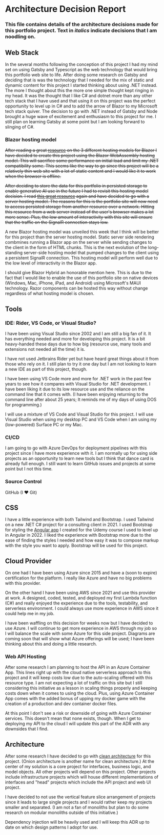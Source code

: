# Architecture Decision Report

### This file contains details of the architecture decisions made for this portfolio project. Text in *italics* indicate decisions that I am noodling on.

## Web Stack

In the several months following the conception of this project I had my mind set on using Gatsby and Typescript as the web technology that would bring this portfolio web site to life. After doing some research on Gatsby and deciding that is was the technology that I needed for the mix of static and dynamic content for this project I started thinking about using .NET instead. The more I thought about this the more one simple thought kept ringing in my head. It was the thought that I like C# and dotnet more than any other tech stack that I have used and that using it on this project was the perfect opportunity to level up in C# and to add the arrow of Blazor to my Microsoft tech stack quiver. The decision to go with .NET instead of Gatsby and Node brought a huge wave of excitement and enthusiasm to this project for me. I still plan on learning Gatsby at some point but I am looking forward to slinging of C#.

### Blazor hosting model

~~After reading a great [resource](https://learn.microsoft.com/en-us/aspnet/core/blazor/hosting-models?view=aspnetcore-7.0&source=docs) on the 3 different hosting models for Blazor I have decided to create this project using the Blazor WebAssembly hosting model. This will sacrifice some performance on initial load and limit my .NET compatibility some. This seems like the way to go since this project will be a relatively thin web site with a lot of static content and I would like it to work when the browser is offline.~~

~~After deciding to store the data for this portfolio in persisted storage to enable generative AI use in the future I had to revisit this hosting model decision. I read [this great resource](https://learn.microsoft.com/en-us/aspnet/core/blazor/hosting-models?view=aspnetcore-7.0&source=docs) again and have decided to go with a server hosting model. The reasons for this is the portfolio site will now need to access persisted storage from another resource over a network. Hitting this resource from a web server instead of the user's browser makes a lot more sense. Plus, the low amount of interactivity with this site will ensure that the traffic on the SignalR connection stays low.~~

A new Blazor hosting model was unveiled this week that I think will be better for this project than the server hosting model. Static server side rendering combmines running a Blazor app on the server while sending changes to the client in the form of HTML chunks. This is the next evolution of the long-standing server-side hosting model that pumped changes to the client using a persistent SignalR connection. This hosting model will perform well due to the low level of interactivity in the Blazor app.

I should give Blazor Hybrid an honorable mention here. This is due to the fact that I would like to enable the use of this portfolio site on native devices (Windows, Mac, iPhone, iPad, and Android) using Microsoft's MAUI technology. Razor components can be hosted this way without change regardless of what hosting model is chosen.

## Tools

### IDE: Rider, VS Code, or Visual Studio?

I have been using Visual Studio since 2002 and I am still a big fan of it. It has everything needed and more for developing this project. It is a bit heavy-handed these days due to how big (resource use, many tools and extensions not needed all the time) it is. 

I have not used Jetbrains Rider yet but have heard great things about it from those who rely on it. I still plan to try it one day but I am not looking to learn a new IDE as part of this project, though.

I have been using VS Code more and more for .NET work in the past few years to see how it compares with Visual Studio for .NET development. I have been liking it due to its low resource use and the reliance on the command line that it comes with.  (I have been enjoying returning to the command line after about 25 years; It reminds me of my days of using DOS for programming.)

I will use a mixture of VS Code and Visual Studio for this project. I will use Visual Studio when using my desktop PC and VS Code when I am using my (low-powered) Surface PC or my Mac.

### CI/CD

I am going to go with Azure DevOps for deployment pipelines with this project since I have more experience with it. I am normally up for using side projects as an opportunity to learn new tools but I think that dance card is already full enough. I still want to learn GitHub issues and projects at some point but I not this time.

### Source Control

GitHub (I ❤ Git)

## CSS

I have a little experience with both Tailwind and Bootstrap. I used Tailwind on a new .NET C# project for a consulting client in 2021. I used Bootstrap for styling the [Angular app](https://github.com/kuehnd96/rocket_hackweek_Q1_2022) I created for the Udemy course I used to level up in Angular in 2022. I liked the experience with Bootstrap more due to the ease of finding the styles I needed and how easy it was to compose markup with the style you want to apply. Bootstrap will be used for this project.

## Cloud Provider

On one had I have been using Azure since 2015 and have a (soon to expire) certification for the platform. I really like Azure and have no big problems with this provider.

On the other hand I have been using AWS since 2021 and use this provider at work. A designed, coded, tested, and deployed my first Lambda function (C#) and really enjoyed the experience due to the tools, testability, and serverless environment. I could always use more experience in AWS since it could help me in my job.

I have been waffling on this decision for weeks now but I have decided to use Azure. I will continue to get more experience in AWS through my job so I will balance the scale with some Azure for this side project. Diagrams are coming soon that will show what Azure offerings will be used; I have been thinking about this and doing a little research.

### Web API Hosting

After some research I am planning to host the API in an Azure Container App. This lines right up with the cloud native serverless approach to this project and it will keep costs low due to the auto-scaling offered with this resource type. I am not expecting a lot of traffic on this site but I still considering this initiative as a lesson in scaling things properly and keeping costs down when it comes to using the cloud. Plus, using Azure Container App comes with the added bonus of upping my docker game with the creation of a production and dev container docker files.

At this point I don't see a risk or downside of going with Azure Container services. This doesn't mean that none exists, though. When I get to deploying my API to the cloud I will update this part of the ADR with any downsides that I find.

## Architecture

After some research I have decided to go with [clean architecture](https://github.com/ardalis/CleanArchitecture) for this project. (Onion architecture is another name for clean architecture.) At the center of my solution is a core project for interfaces, business logic, and model objects. All other projects will depend on this project. Other projects include infrastructure projects which will house different implementations of interfaces and "head" projects which include the API project and web UI project.

I have decided to not use the vertical feature slice arrangement of projects since it leads to large single projects and I would rather keep my projects smaller and separated. (I am not a fan of monoliths but plan to do some research on modular monoliths outside of this initiative.)

Dependency injection will be heavily used and I will keep this ADR up to date on which design patterns I adopt for use.
